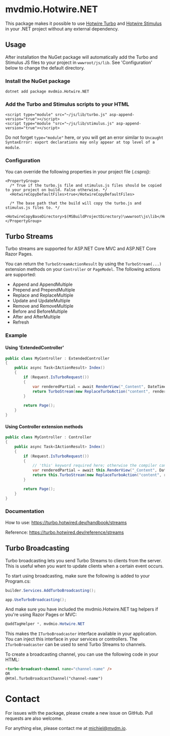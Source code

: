 ﻿# mvdmio.Hotwire.NET

This package makes it possible to use [Hotwire Turbo](https://turbo.hotwire.dev)
and [Hotwire Stimulus](https://stimulus.hotwire.dev) in your .NET project without any external dependency.

## Usage

After installation the NuGet package will automatically add the Turbo and Stimulus JS files to your project in
`wwwroot/js/lib`. See 'Configuration' below to change the default directory.

### Install the NuGet package

```
dotnet add package mvdmio.Hotwire.NET
```

### Add the Turbo and Stimulus scripts to your HTML

```
<script type="module" src="~/js/lib/turbo.js" asp-append-version="true"></script>
<script type="module "src="~/js/lib/stimulus.js" asp-append-version="true"></script>
```

Do not forget `type="module"` here, or you will get an error similar to
`Uncaught SyntaxError: export declarations may only appear at top level of a module`.

### Configuration

You can override the following properties in your project file (.csproj):

```
<PropertyGroup>
  /* True if the turbo.js file and stimulus.js files should be copied to your project on build. False otherwise. */
  <HotwireCopyDefaultFiles>true</HotwireCopyDefaultFiles>

  /* The base path that the build will copy the turbo.js and stimulus.js files to. */
  <HotwireCopyBaseDirectory>$(MSBuildProjectDirectory)\wwwroot\js\lib</HotwireCopyBaseDirectory>
</PropertyGroup>
```

## Turbo Streams
Turbo streams are supported for ASP.NET Core MVC and ASP.NET Core Razor Pages.

You can return the `TurboStreamActionResult` by using the `TurboStream(...)` extension methods on your `Controller` or `PageModel`.
The following actions are supported:
- Append and AppendMultiple
- Prepend and PrependMultiple
- Replace and ReplaceMultiple
- Update and UpdateMultiple
- Remove and RemoveMultiple
- Before and BeforeMultiple
- After and AfterMultiple
- Refresh

### Example
#### Using 'ExtendedController'
```csharp
public class MyController : ExtendedController
{
    public async Task<IActionResult> Index()
    {
        if (Request.IsTurboRequest())
        {
            var renderedPartial = await RenderView("_Content", DateTime.Now);
            return TurboStream(new ReplaceTurboAction("content", renderedPartial));
        }
        
        return Page();
    }
}
```

#### Using Controller extension methods
```csharp
public class MyController : Controller
{
    public async Task<IActionResult> Index()
    {
        if (Request.IsTurboRequest())
        {
            // 'this' keyword required here; otherwise the compiler can't call extension methods.
            var renderedPartial = await this.RenderView("_Content", DateTime.Now);
            return this.TurboStream(new ReplaceTurboAction("content", renderedPartial));
        }

        return Page();
    }
}
```

### Documentation
How to use: https://turbo.hotwired.dev/handbook/streams

Reference: https://turbo.hotwired.dev/reference/streams

## Turbo Broadcasting
Turbo broadcasting lets you send Turbo Streams to clients from the server. This is useful when you want to update clients
when a certain event occurs.

To start using broadcasting, make sure the following is added to your Program.cs:

```csharp
builder.Services.AddTurboBroadcasting();

app.UseTurboBroadcasting();
```

And make sure you have included the mvdmio.Hotwire.NET tag helpers if you're using Razor Pages or MVC:
```csharp
@addTagHelper *, mvdmio.Hotwire.NET
```

This makes the ``ITurboBroadcaster`` interface available in your application. You can inject this interface in your services or controllers.
The ``ITurboBroadcaster`` can be used to send Turbo Streams to channels.

To create a broadcasting channel, you can use the following code in your HTML:
```html
<turbo-broadcast-channel name="channel-name" />
OR
@Html.TurboBroadcastChannel("channel-name")
```

# Contact

For issues with the package, please create a new issue on GitHub. Pull requests are also welcome.

For anything else, please contact me at [michiel@mvdm.io](mailto:michiel@mvdm.io).